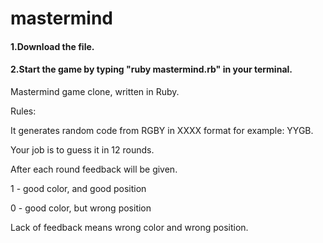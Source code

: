 # mastermind
#### 1.Download the file.

#### 2.Start the game by typing "ruby mastermind.rb" in your terminal.
Mastermind game clone, written in Ruby.

Rules:

It generates random code from RGBY in XXXX format for example: YYGB.

Your job is to guess it in 12 rounds.

After each round feedback will be given.

  1 - good color, and good position

  0 - good color, but wrong position

Lack of feedback means wrong color and wrong position.
